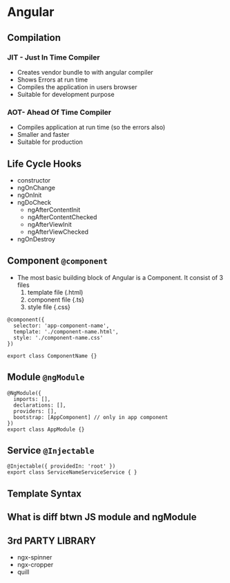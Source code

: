 # Angular

## Compilation
### JIT - Just In Time Compiler
- Creates vendor bundle to with angular compiler
- Shows Errors at run time
- Compiles the application in users browser
- Suitable for development purpose
### AOT-  Ahead Of Time Compiler
- Compiles application at run time (so the errors also)
- Smaller and faster
- Suitable for production

## Life Cycle Hooks
- constructor
- ngOnChange
- ngOnInit
- ngDoCheck
  - ngAfterContentInit
  - ngAfterContentChecked
  - ngAfterViewInit
  - ngAfterViewChecked
- ngOnDestroy

## Component ```@component```
- The most basic building block of Angular is a Component. It consist of 3 files
  1. template file (.html)
  2. component file {.ts}
  2. style file {.css}
```
@component({
  selector: 'app-component-name',
  template: './component-name.html',
  style: './component-name.css'
})

export class ComponentName {}
```

## Module ```@ngModule```
```
@NgModule({
  imports: [],
  declarations: [],
  providers: [],
  bootstrap: [AppComponent] // only in app component
})
export class AppModule {}
```
## Service ```@Injectable```
```
@Injectable({ providedIn: 'root' })
export class ServiceNameServiceService { }
```

## 

## Template Syntax

## What is diff btwn JS module and ngModule

## 3rd PARTY LIBRARY
- ngx-spinner
- ngx-cropper
- quill